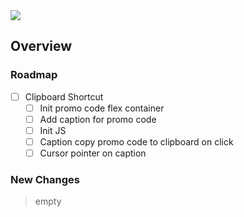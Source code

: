 <img src="https://img.shields.io/badge/License-MIT-orange">

<br>

## Overview

### Roadmap
- [ ] Clipboard Shortcut
    - [ ] Init promo code flex container
    - [ ] Add caption for promo code
    - [ ] Init JS
    - [ ] Caption copy promo code to clipboard on click
    - [ ] Cursor pointer on caption

### New Changes
> empty

